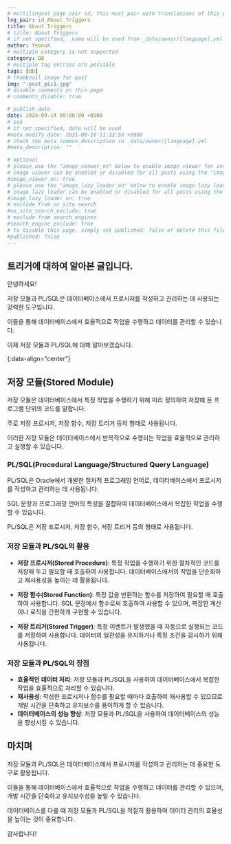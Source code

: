 ```yaml
---
# multilingual page pair id, this must pair with translations of this page. (This name must be unique)
lng_pair: id_About_Triggers
title: About Triggers
# title: About Triggers
# if not specified, .name will be used from _data/owner/[language].yml
author: Yeonuk
# multiple category is not supported
category: DB
# multiple tag entries are possible
tags: [db]
# thumbnail image for post
img: ":post_pic1.jpg"
# disable comments on this page
# comments_disable: true

# publish date
date: 2024-09-14 09:00:00 +0900
# seo
# if not specified, date will be used.
#meta_modify_date: 2021-08-10 11:32:53 +0900
# check the meta_common_description in _data/owner/[language].yml
#meta_description: ""

# optional
# please use the "image_viewer_on" below to enable image viewer for individual pages or posts (_posts/ or [language]/_posts folders).
# image viewer can be enabled or disabled for all posts using the "image_viewer_posts: true" setting in _data/conf/main.yml.
#image_viewer_on: true
# please use the "image_lazy_loader_on" below to enable image lazy loader for individual pages or posts (_posts/ or [language]/_posts folders).
# image lazy loader can be enabled or disabled for all posts using the "image_lazy_loader_posts: true" setting in _data/conf/main.yml.
#image_lazy_loader_on: true
# exclude from on site search
#on_site_search_exclude: true
# exclude from search engines
#search_engine_exclude: true
# to disable this page, simply set published: false or delete this file
#published: false
---
```


<!-- outline-start -->

## 트리거에 대하여 알아본 글입니다.

안녕하세요!

저장 모듈과 PL/SQL은 데이터베이스에서 프로시저를 작성하고 관리하는 데 사용되는 강력한 도구입니다.

이들을 통해 데이터베이스에서 효율적으로 작업을 수행하고 데이터를 관리할 수 있습니다.

이제 저장 모듈과 PL/SQL에 대해 알아보겠습니다.

{:data-align="center"}

<!-- outline-end -->

## 저장 모듈(Stored Module)

저장 모듈은 데이터베이스에서 특정 작업을 수행하기 위해 미리 정의하여 저장해 둔 프로그램 단위의 코드를 말합니다.

주로 저장 프로시저, 저장 함수, 저장 트리거 등의 형태로 사용됩니다.

이러한 저장 모듈은 데이터베이스에서 반복적으로 수행되는 작업을 효율적으로 관리하고 실행할 수 있습니다.

### PL/SQL(Procedural Language/Structured Query Language)

PL/SQL은 Oracle에서 개발한 절차적 프로그래밍 언어로, 데이터베이스에서 프로시저를 작성하고 관리하는 데 사용됩니다.

SQL 문장과 프로그래밍 언어의 특성을 결합하여 데이터베이스에서 복잡한 작업을 수행할 수 있습니다.

PL/SQL은 저장 프로시저, 저장 함수, 저장 트리거 등의 형태로 사용됩니다.

### 저장 모듈과 PL/SQL의 활용

- **저장 프로시저(Stored Procedure)**: 특정 작업을 수행하기 위한 절차적인 코드를 저장해 두고 필요할 때 호출하여 사용합니다. 데이터베이스에서의 작업을 단순화하고 재사용성을 높이는 데 활용됩니다.

- **저장 함수(Stored Function)**: 특정 값을 반환하는 함수를 저장하여 필요할 때 호출하여 사용합니다. SQL 문장에서 함수로써 호출하여 사용할 수 있으며, 복잡한 계산이나 로직을 간편하게 구현할 수 있습니다.

- **저장 트리거(Stored Trigger)**: 특정 이벤트가 발생했을 때 자동으로 실행되는 코드를 저장하여 사용합니다. 데이터의 일관성을 유지하거나 특정 조건을 감시하기 위해 사용됩니다.

### 저장 모듈과 PL/SQL의 장점

- **효율적인 데이터 처리**: 저장 모듈과 PL/SQL을 사용하여 데이터베이스에서 복잡한 작업을 효율적으로 처리할 수 있습니다.
- **재사용성**: 작성한 프로시저나 함수를 필요할 때마다 호출하여 재사용할 수 있으므로 개발 시간을 단축하고 유지보수를 용이하게 할 수 있습니다.
- **데이터베이스의 성능 향상**: 저장 모듈과 PL/SQL을 사용하여 데이터베이스의 성능을 향상시킬 수 있습니다.

## 마치며

저장 모듈과 PL/SQL은 데이터베이스에서 프로시저를 작성하고 관리하는 데 중요한 도구로 활용됩니다.

이들을 통해 데이터베이스에서 효율적으로 작업을 수행하고 데이터를 관리할 수 있으며, 개발 시간을 단축하고 유지보수성을 높일 수 있습니다.

데이터베이스를 다룰 때 저장 모듈과 PL/SQL을 적절히 활용하여 데이터 관리의 효율성을 높이는 것이 중요합니다.

감사합니다!
